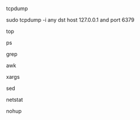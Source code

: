 tcpdump

sudo tcpdump -i any dst host 127.0.0.1 and port 6379

top

ps

grep

awk

xargs

sed

netstat

nohup